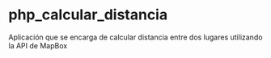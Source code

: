 # php_calcular_distancia
Aplicación que se encarga de calcular distancia entre dos lugares utilizando la API de MapBox
